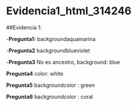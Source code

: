 # Evidencia1_html_314246

##Evidencia 1:

-**Pregunta1:** 
backgroundaquamarina

-**Pregunta2**
backgroundblueviolet

-**Pregunta3**
No es ancestro,
background: blue

**Pregunta4**
color: white

**Pregunta5**
backgroundcolor : green

**Pregunta6**
backgroundcolor : coral
